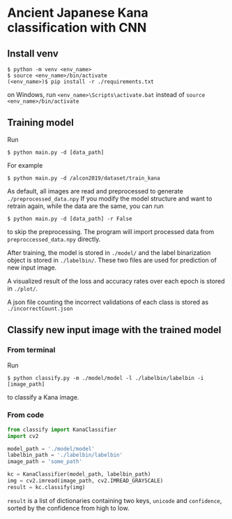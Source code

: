 # Ancient Japanese Kana classification with CNN

## Install venv

```shell
$ python -m venv <env_name>
$ source <env_name>/bin/activate
(<env_name>)$ pip install -r ./requirements.txt
```

on Windows, run `<env_name>\Scripts\activate.bat` instead of `source <env_name>/bin/activate`

## Training model

Run

```shell
$ python main.py -d [data_path]
```

For example

```shell
$ python main.py -d /alcon2019/dataset/train_kana
```

As default, all images are read and preprocessed to generate  `./preprocessed_data.npy`
If you modify the model structure and want to retrain again, while the data are the same, you can run

```shell
$ python main.py -d [data_path] -r False
```

to skip the preprocessing. The program will import processed data from `preproccessed_data.npy` directly.

After training, the model is stored in `./model/` and the label binarization object is stored in `./labelbin/`. These two files are used for prediction of new input image.

A visualized result of the loss and accuracy rates over each epoch is stored in `./plot/`.

A json file counting the incorrect validations of each class is stored as `./incorrectCount.json`

## Classify new input image with the trained model

### From terminal

Run

```shell
$ python classify.py -m ./model/model -l ./labelbin/labelbin -i [image_path]
```

to classify a Kana image.

### From code

```python
from classify import KanaClassifier
import cv2

model_path = './model/model'
labelbin_path = './labelbin/labelbin'
image_path = 'some_path'

kc = KanaClassifier(model_path, labelbin_path)
img = cv2.imread(image_path, cv2.IMREAD_GRAYSCALE)
result = kc.classify(img)
```

`result` is a list of dictionaries containing  two keys, `unicode` and `confidence`, sorted by the confidence from high to low.